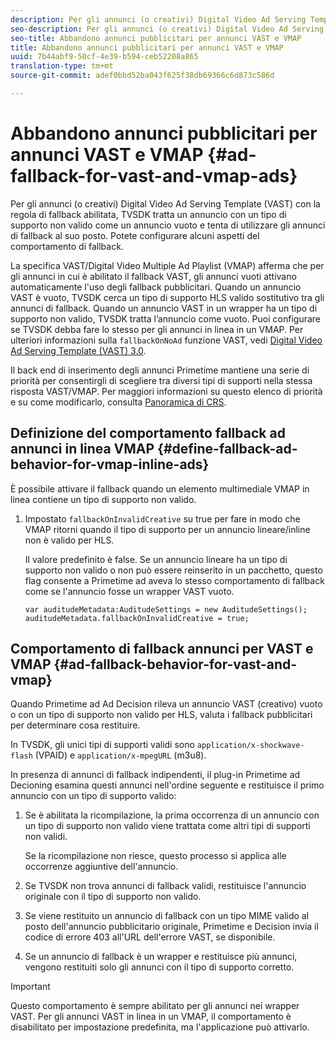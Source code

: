 ```yaml
---
description: Per gli annunci (o creativi) Digital Video Ad Serving Template (VAST) con la regola di fallback abilitata, TVSDK tratta un annuncio con un tipo di supporto non valido come un annuncio vuoto e tenta di utilizzare gli annunci di fallback al suo posto. Potete configurare alcuni aspetti del comportamento di fallback.
seo-description: Per gli annunci (o creativi) Digital Video Ad Serving Template (VAST) con la regola di fallback abilitata, TVSDK tratta un annuncio con un tipo di supporto non valido come un annuncio vuoto e tenta di utilizzare gli annunci di fallback al suo posto. Potete configurare alcuni aspetti del comportamento di fallback.
seo-title: Abbandono annunci pubblicitari per annunci VAST e VMAP
title: Abbandono annunci pubblicitari per annunci VAST e VMAP
uuid: 7b44abf9-50cf-4e39-b594-ceb52208a865
translation-type: tm+mt
source-git-commit: adef0bbd52ba043f625f38db69366c6d873c586d

---
```



# Abbandono annunci pubblicitari per annunci VAST e VMAP {#ad-fallback-for-vast-and-vmap-ads}

Per gli annunci (o creativi) Digital Video Ad Serving Template (VAST) con la regola di fallback abilitata, TVSDK tratta un annuncio con un tipo di supporto non valido come un annuncio vuoto e tenta di utilizzare gli annunci di fallback al suo posto. Potete configurare alcuni aspetti del comportamento di fallback.

La specifica VAST/Digital Video Multiple Ad Playlist (VMAP) afferma che per gli annunci in cui è abilitato il fallback VAST, gli annunci vuoti attivano automaticamente l&#39;uso degli fallback pubblicitari. Quando un annuncio VAST è vuoto, TVSDK cerca un tipo di supporto HLS valido sostitutivo tra gli annunci di fallback. Quando un annuncio VAST in un wrapper ha un tipo di supporto non valido, TVSDK tratta l’annuncio come vuoto. Puoi configurare se TVSDK debba fare lo stesso per gli annunci in linea in un VMAP. Per ulteriori informazioni sulla `fallbackOnNoAd` funzione VAST, vedi [Digital Video Ad Serving Template (VAST) 3.0](https://www.iab.net/guidelines/508676/digitalvideo/vsuite/vast).

Il back end di inserimento degli annunci Primetime mantiene una serie di priorità per consentirgli di scegliere tra diversi tipi di supporti nella stessa risposta VAST/VMAP. Per maggiori informazioni su questo elenco di priorità e su come modificarlo, consulta [Panoramica di CRS](../../../../dynamic-ad-insertion/creative-repackaging-service/crs-overview.md).

## Definizione del comportamento fallback ad annunci in linea VMAP {#define-fallback-ad-behavior-for-vmap-inline-ads}

È possibile attivare il fallback quando un elemento multimediale VMAP in linea contiene un tipo di supporto non valido.

1. Impostato `fallbackOnInvalidCreative` su true per fare in modo che VMAP ritorni quando il tipo di supporto per un annuncio lineare/inline non è valido per HLS.

   Il valore predefinito è false. Se un annuncio lineare ha un tipo di supporto non valido o non può essere reinserito in un pacchetto, questo flag consente a Primetime ad aveva lo stesso comportamento di fallback come se l&#39;annuncio fosse un wrapper VAST vuoto.

   ```
   var auditudeMetadata:AuditudeSettings = new AuditudeSettings(); 
   auditudeMetadata.fallbackOnInvalidCreative = true;
   ```

## Comportamento di fallback annunci per VAST e VMAP {#ad-fallback-behavior-for-vast-and-vmap}

Quando Primetime ad Ad Decision rileva un annuncio VAST (creativo) vuoto o con un tipo di supporto non valido per HLS, valuta i fallback pubblicitari per determinare cosa restituire.

<!--<a id="section_9F60AF00CE9645848EAAF8C06A9E426B"></a>-->

In TVSDK, gli unici tipi di supporti validi sono `application/x-shockwave-flash` (VPAID) e `application/x-mpegURL` (m3u8).

In presenza di annunci di fallback indipendenti, il plug-in Primetime ad Decioning esamina questi annunci nell&#39;ordine seguente e restituisce il primo annuncio con un tipo di supporto valido:

1. Se è abilitata la ricompilazione, la prima occorrenza di un annuncio con un tipo di supporto non valido viene trattata come altri tipi di supporti non validi.

   Se la ricompilazione non riesce, questo processo si applica alle occorrenze aggiuntive dell&#39;annuncio.
1. Se TVSDK non trova annunci di fallback validi, restituisce l&#39;annuncio originale con il tipo di supporto non valido.
1. Se viene restituito un annuncio di fallback con un tipo MIME valido al posto dell&#39;annuncio pubblicitario originale, Primetime e Decision invia il codice di errore 403 all&#39;URL dell&#39;errore VAST, se disponibile.
1. Se un annuncio di fallback è un wrapper e restituisce più annunci, vengono restituiti solo gli annunci con il tipo di supporto corretto.

>[!IMPORTANT]
>
>Questo comportamento è sempre abilitato per gli annunci nei wrapper VAST. Per gli annunci VAST in linea in un VMAP, il comportamento è disabilitato per impostazione predefinita, ma l&#39;applicazione può attivarlo.